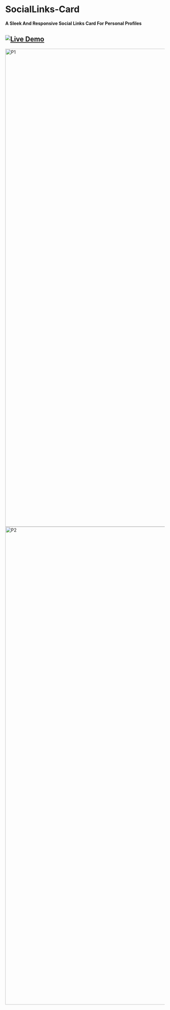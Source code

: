 # SocialLinks-Card
**A Sleek And Responsive Social Links Card For Personal Profiles**

## [![Live Demo](https://img.shields.io/badge/Live%20Demo-View%20Here-blue?style=for-the-badge&logo=appveyor)](https://mobinfazli.github.io/SocialLinks-Card/)

<img width="1512" alt="P1" src="https://github.com/MobinFazli/SocialLinks-Card/assets/126828525/342f8edb-77ba-42a6-9ba6-f171bcd93576">

<img width="1512" alt="P2" src="https://github.com/MobinFazli/SocialLinks-Card/assets/126828525/541b356e-1ab1-4b0b-8a63-807b85e70e19">
